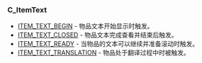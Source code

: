 ### C\_ItemText

* [ITEM\_TEXT\_BEGIN](https://wow.gamepedia.com/ITEM_TEXT_BEGIN) - 物品文本开始显示时触发。
* [ITEM\_TEXT\_CLOSED](https://wow.gamepedia.com/ITEM_TEXT_CLOSED) - 物品文本完成查看并结束后触发。
* [ITEM\_TEXT\_READY](https://wow.gamepedia.com/ITEM_TEXT_READY) - 当物品的文本可以继续并准备滚动时触发。
* [ITEM\_TEXT\_TRANSLATION](https://wow.gamepedia.com/ITEM_TEXT_TRANSLATION) - 物品处于翻译过程中时被触发。



